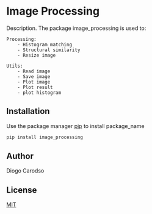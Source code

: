 # Image Processing

Description. 
The package image_processing is used to:

	Processing:
	    - Histogram matching
        - Structural similarity
        - Resize image
    
    Utils:
        - Read image
        - Save image
        - Plot image
        - Plot result
        - plot histogram

## Installation

Use the package manager [pip](https://pip.pypa.io/en/stable/) to install package_name

```bash
pip install image_processing
```

## Author
Diogo Carodso

## License
[MIT](https://choosealicense.com/licenses/mit/)
